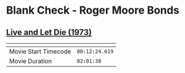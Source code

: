 Blank Check - Roger Moore Bonds
===============
[Live and Let Die (1973)](https://www.patreon.com/posts/live-and-let-die-70786419)
---------------
| <!-- -->             | <!-- -->       |
|----------------------|----------------|
| Movie Start Timecode | `00:12:24.619` |
| Movie Duration       | `02:01:38`     |